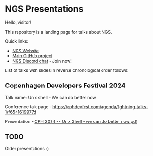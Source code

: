 # NGS Presentations

Hello, visitor!

This repository is a landing page for talks about NGS.

Quick links:
* [NGS Website](https://ngs-lang.org/)
* [Main GitHub project](https://github.com/ngs-lang/ngs)
* [NGS Discord chat](https://discord.gg/6VqgcpM) - Join now!


List of talks with slides in reverse chronological order follows:

## Copenhagen Developers Festival 2024

Talk name: Unix shell - We can do better now

Conference talk page - https://cphdevfest.com/agenda/lightning-talks-1/f6541619977d

Presentation - [CPH 2024 -- Unix Shell - we can do better now.pdf](./CPH%202024%20--%20Unix%20Shell%20-%20we%20can%20do%20better%20now.pdf)

## TODO

Older presentations :)
